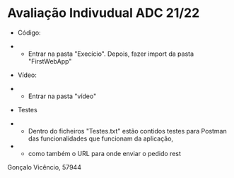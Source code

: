 # Avaliação Indivudual ADC 21/22

- Código:
- - Entrar na pasta "Execício". Depois, fazer import da pasta "FirstWebApp"

- Vídeo:
- - Entrar na pasta "vídeo"

- Testes
- - Dentro do ficheiros "Testes.txt" estão contidos testes para Postman das funcionalidades que funcionam da aplicação, 
- - como também o URL para onde enviar o pedido rest

Gonçalo Vicêncio, 57944
